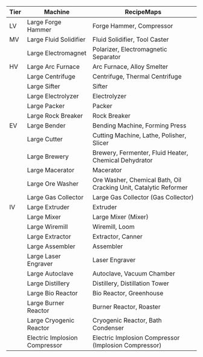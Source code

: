 | Tier | Machine                       | RecipeMaps                                                       |
|------|-------------------------------|------------------------------------------------------------------|
| LV   | Large Forge Hammer            | Forge Hammer, Compressor                                         |
| MV   | Large Fluid Solidifier        | Fluid Solidifier, Tool Caster                                    |
|      | Large Electromagnet           | Polarizer, Electromagnetic Separator                             |
| HV   | Large Arc Furnace             | Arc Furnace, Alloy Smelter                                       |
|      | Large Centrifuge              | Centrifuge, Thermal Centrifuge                                   |
|      | Large Sifter                  | Sifter                                                           |
|      | Large Electrolyzer            | Electrolyzer                                                     |
|      | Large Packer                  | Packer                                                           |
|      | Large Rock Breaker            | Rock Breaker                                                     |
| EV   | Large Bender                  | Bending Machine, Forming Press                                   |
|      | Large Cutter                  | Cutting Machine, Lathe, Polisher, Slicer                         |
|      | Large Brewery                 | Brewery, Fermenter, Fluid Heater, Chemical Dehydrator            |
|      | Large Macerator               | Macerator                                                        |
|      | Large Ore Washer              | Ore Washer, Chemical Bath, Oil Cracking Unit, Catalytic Reformer |
|      | Large Gas Collector           | Large Gas Collector (Gas Collector)                              |
| IV   | Large Extruder                | Extruder                                                         |
|      | Large Mixer                   | Large Mixer (Mixer)                                              |
|      | Large Wiremill                | Wiremill, Loom                                                   |
|      | Large Extractor               | Extractor, Canner                                                |
|      | Large Assembler               | Assembler                                                        |
|      | Large Laser Engraver          | Laser Engraver                                                   |
|      | Large Autoclave               | Autoclave, Vacuum Chamber                                        |
|      | Large Distillery              | Distillery, Distillation Tower                                   |
|      | Large Bio Reactor             | Bio Reactor, Greenhouse                                          |
|      | Large Burner Reactor          | Burner Reactor, Roaster                                          |
|      | Large Cryogenic Reactor       | Cryogenic Reactor, Bath Condenser                                |
|      | Electric Implosion Compressor | Electric Implosion Compressor (Implosion Compressor)             | 